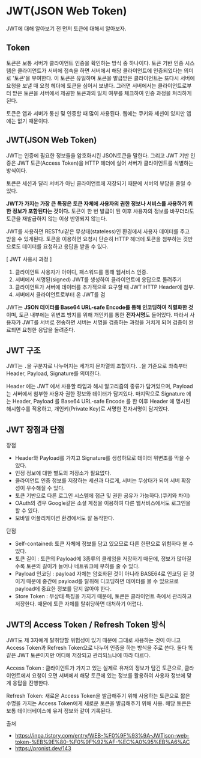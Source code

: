 # JWT(JSON Web Token)

JWT에 대해 알아보기 전 먼저 토큰에 대해서 알아보자.

## **Token**

토큰은 보통 서버가 클라이언트 인증을 확인하는 방식 중 하나이다. 토큰 기반 인증 시스템은 클라이언트가 서버에 접속을 하면 서버에서 해당 클라이언트에 인증되었다는 의미로 '토큰'을 부여한다. 이 토큰은 유일하며 토큰을 발급받은 클라이언트는 또다시 서버에 요청을 보낼 때 요청 헤더에 토큰을 심어서 보낸다. 그러면 서버에서는 클라이언트로부터 받은 토큰을 서버에서 제공한 토큰과의 일치 여부를 체크하여 인증 과정을 처리하게 된다.

토큰은 앱과 서버가 통신 및 인증할 때 많이 사용된다. 웹에는 쿠키와 세션이 있지만 앱에는 없기 때문이다.



## **JWT(JSON Web Token)**

JWT는 인증에 필요한 정보들을 암호화시킨 JSON토큰을 말한다. 그리고 JWT 기반 인증은 JWT 토큰(Access Token)을 HTTP 헤더에 실어 서버가 클라이언트를 식별하는 방식이다. 

토큰은 세션과 달리 서버가 아닌 클라이언트에 저장되기 때문에 서버의 부담을 줄일 수 있다. 

**JWT가 가지는 가장 큰 특징은 토큰 자체에 사용자의 권한 정보나 서비스를 사용하기 위한 정보가 포함된다는 것이다.** 토큰이 한 번 발급이 된 이후 사용자의 정보를 바꾸더라도 토큰을 재발급하지 않는 이상 반영되지 않는다.

JWT를 사용하면 RESTful같은 무상태(stateless)인 환경에서 사용자 데이터를 주고 받을 수 있게된다. 토큰을 이용하면 요청시 단순히 HTTP 헤더에 토큰을 첨부하는 것만으로도 데이터를 요청하고 응답을 받을 수 있다.

[ JWT 사용시 과정 ]

1. 클라이언트 사용자가 아이디, 패스워드를 통해 웹서비스 인증.
2. 서버에서 서명된(signed) JWT를 생성하여 클라이언트에 응답으로 돌려주기
3. 클라이언트가 서버에 데이터를 추가적으로 요구할 때 JWT HTTP Header에 첨부.
4. 서버에서 클라이언트로부터 온 JWT를 검

JWT는 **JSON 데이터를 Base64 URL-safe Encode를 통해 인코딩하여 직렬화한 것**이며, 토큰 내부에는 위변조 방지를 위해 개인키를 통한 **전자서명**도 들어있다. 따라서 사용자가 JWT를 서버로 전송하면 서버는 서명을 검증하는 과정을 거치게 되며 검증이 완료되면 요청한 응답을 돌려준다.



## JWT 구조

JWT는 `.`을 구분자로 나누어지는 세가지 문자열의 조합이다. `.`을 기준으로 좌측부터 Header, Payload, Signature를 의미한다.

Header 에는 JWT 에서 사용할 타입과 해시 알고리즘의 종류가 담겨있으며, Payload 는 서버에서 첨부한 사용자 권한 정보와 데이터가 담겨있다. 마지막으로 Signature 에는 Header, Payload 를 Base64 URL-safe Encode 를 한 이후 Header 에 명시된 해시함수를 적용하고, 개인키(Private Key)로 서명한 전자서명이 담겨있다.



## JWT 장점과 단점

장점

- Header와 Payload를 가지고 Signature를 생성하므로 데이터 위변조를 막을 수 있다.
- 인정 정보에 대한 별도의 저장소가 필요없다.
- 클라이언트 인증 정보를 저장하는 세션과 다르게, 서버는 무상태가 되어 서버 확장성이 우수해질 수 있다.
- 토큰 기반으로 다른 로그인 시스템에 접근 및 권한 공유가 가능하다.(쿠키와 차이)
- OAuth의 경우 Google같은 소셜 계정을 이용하여 다른 웹서비스에서도 로그인을 할 수 있다.
- 모바일 어플리케이션 환경에서도 잘 동작한다.

단점

- Self-contained: 토큰 자체에 정보를 담고 있으므로 다른 한편으로 위험하다 볼 수 있다.
- 토큰 길이 : 토큰의 Payload에 3종류의 클레임을 저장하기 때문에, 정보가 많아질수록 토큰의 길이가 늘어나 네트워크에 부하를 줄 수 있다.
- Payload 인코딩 : payload 자체는 암호화된 것이 아니라 BASE64로 인코딩 된 것이기 때문에 중간에 payload를 탈취해 디코딩하면 데이터를 볼 수 있으므로 payload에 중요한 정보를 담지 않아야 한다.
- Store Token : 무상태 특징을 가지기 때문에, 토큰은 클라이언트 측에서 관리하고 저장한다. 때문에 토큰 자체를 탈취당하면 대처하기 어렵다.

## JWT의 Access Token / Refresh Token 방식

JWT도 제 3자에게 탈취당할 위험성이 있기 때문에 그대로 사용하는 것이 아니고 Access Token과 Refresh Token으로 나누어 인증을 하는 방식을 주로 쓴다. 둘다 똑같은 JWT 토큰이지만 어디에 저장되고 관리되느냐에 따라 다르다.

Access Token : 클라이언트가 가지고 있는 실제로 유저의 정보가 담긴 토큰으로, 클라이언트에서 요청이 오면 서버에서 해당 토큰에 있는 정보를 활용하여 사용자 정보에 맞게 응답을 진행한다.

Refresh Token: 새로운 Access Token을 발급해주기 위해 사용하는 토큰으로 짧은 수명을 가지는 Access Token에게 새로운 토큰을 발급해주기 위해 사용. 해당 토큰은 보통 데이터베이스에 유저 정보와 같이 기록된다.



출처

- https://inpa.tistory.com/entry/WEB-%F0%9F%93%9A-JWTjson-web-token-%EB%9E%80-%F0%9F%92%AF-%EC%A0%95%EB%A6%AC
- https://pronist.dev/143
